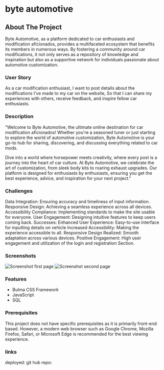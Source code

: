 # byte automotive


## About The Project

Byte Automotive, as a platform dedicated to car enthusiasts and modification aficionados, provides a multifaceted ecosystem that benefits its members in numerous ways. By fostering a community around car modifications, it not only serves as a repository of knowledge and inspiration but also as a supportive network for individuals passionate about automotive customization.


### User Story
As a car modification enthusiast,
I want to post details about the modifications I've made to my car on the website,
So that I can share my experiences with others, receive feedback, and inspire fellow car enthusiasts.



### Description
"Welcome to Byte Automotive, the ultimate online destination for car modification aficionados! Whether you're a seasoned tuner or just starting to explore the world of automotive customization, Byte Automotive is your go-to hub for sharing, discovering, and discussing everything related to car mods.

Dive into a world where horsepower meets creativity, where every post is a journey into the heart of car culture. At Byte Automotive, we celebrate the art of customization, from sleek body kits to roaring exhaust upgrades. Our platform is designed for enthusiasts by enthusiasts, ensuring you get the best experience, advice, and inspiration for your next project."



### Challenges
Data Integration: Ensuring accuracy and timeliness of input information.
Responsive Design: Achieving a seamless experience across all devices.
Accessibility Compliance: Implementing standards to make the site usable for everyone.
User Engagement: Designing intuitive features to keep users coming back.
Successes:
Enhanced User Experience: Easy-to-use interface for inputting details on vehicle
Increased Accessibility: Making the experience accessible to all.
Responsive Design Realized: Smooth adaptation across various devices.
Positive Engagement: High user engagement and utilization of the login and registration Section.



### Screenshots
![Screenshot first page]()
![Screenshot second page]()






### Features

- Bulma CSS Framework
- JavaScript
- SQL


### Prerequisites

This project does not have specific prerequisites as it is primarily front-end based. However, a modern web browser such as Google Chrome, Mozilla Firefox, Safari, or Microsoft Edge is recommended for the best viewing experience.


### links
deployed: 
git hub repo: 